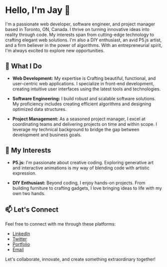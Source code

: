 # Hello, I'm Jay 👋

I'm a passionate web developer, software engineer, and project manager based in Toronto, ON, Canada. I thrive on turning innovative ideas into reality through code. My interests span from cutting-edge technology to crafting elegant web solutions. I'm also a DIY enthusiast, an avid P5.js artist, and a firm believer in the power of algorithms. With an entrepreneurial spirit, I'm always excited to explore new opportunities.

## 🔭 What I Do

- **Web Development:** My expertise is Crafting beautiful, functional, and user-centric web applications. I specialize in front-end development, creating intuitive user interfaces using the latest tools and technologies.

- **Software Engineering:** I build robust and scalable software solutions. My proficiency includes creating efficient algorithms and designing optimized data structures.

- **Project Management:** As a seasoned project manager, I excel at coordinating teams and delivering projects on time and within scope. I leverage my technical background to bridge the gap between development and business goals.

## 🌱 My Interests

- **P5.js:** I'm passionate about creative coding. Exploring generative art and interactive animations is my way of blending code with artistic expression.

- **DIY Enthusiast:** Beyond coding, I enjoy hands-on projects. From building furniture to crafting gadgets, I love bringing ideas to life with my own two hands.

## 📫 Let's Connect

Feel free to connect with me through these platforms:

- [LinkedIn](https://linkedin.com/in/jatinderbhola)
- [Twitter](https://twitter.com/jatinder_bhola)
- [Portfolio](https://www.jatinderbhola.com)
- [Email](mailto:jatinderbhola@gmail.com)

Let's collaborate, innovate, and create something extraordinary together!
